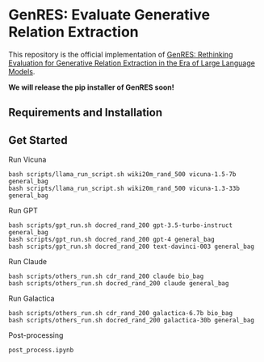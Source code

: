 # GenRES: Evaluate Generative Relation Extraction
This repository is the official implementation of [GenRES: Rethinking Evaluation for Generative Relation Extraction in the Era of Large Language Models](https://arxiv.org/abs/2402.10744). 

**We will release the pip installer of GenRES soon!**
## Requirements and Installation

## Get Started
Run Vicuna
```[bash]
bash scripts/llama_run_script.sh wiki20m_rand_500 vicuna-1.5-7b general_bag
bash scripts/llama_run_script.sh wiki20m_rand_500 vicuna-1.3-33b general_bag
```

Run GPT
```[bash]
bash scripts/gpt_run.sh docred_rand_200 gpt-3.5-turbo-instruct general_bag
bash scripts/gpt_run.sh docred_rand_200 gpt-4 general_bag
bash scripts/gpt_run.sh docred_rand_200 text-davinci-003 general_bag
```

Run Claude
```[bash]
bash scripts/others_run.sh cdr_rand_200 claude bio_bag
bash scripts/others_run.sh docred_rand_200 claude general_bag
```

Run Galactica
```[bash]
bash scripts/others_run.sh cdr_rand_200 galactica-6.7b bio_bag
bash scripts/others_run.sh docred_rand_200 galactica-30b general_bag
```


Post-processing
```[bash]
post_process.ipynb
```
